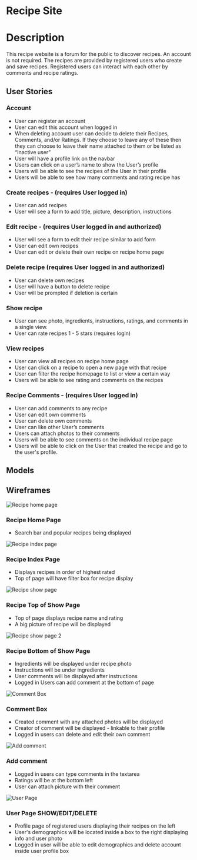 # Recipe Site

# Description

This recipe website is a forum for the public to discover recipes. An account is not required. The recipes are provided by registered users who create and save recipes. Registered users can interact with each other by comments and recipe ratings. 

## User Stories
### Account
* User can register an account
* User can edit this account when logged in
* When deleting account user can decide to delete their Recipes, Comments, and/or Ratings. If they choose to leave any of these then they can choose to leave their name attached to them or be listed as “Inactive user”	
* User will have a profile link on the navbar
* Users can click on a user’s name to show the User’s profile
* Users will be able to see the recipes of the User in their profile
* Users will be able to see how many comments and rating recipe has
### Create recipes - (requires User logged in)
* User can add recipes
* User will see a form to add title, picture, description, instructions
### Edit recipe - (requires User logged in and authorized)
* User will see a form to edit their recipe similar to add form
* User can edit own recipes
* User can edit or delete their own recipe on recipe home page
### Delete recipe (requires User logged in and authorized)
* User can delete own recipes
* User will have a button to delete recipe
* User will be prompted if deletion is certain
### Show recipe
* User can see photo, ingredients, instructions, ratings, and comments in a single view.
* User can rate recipes 1 - 5 stars (requires login)
### View recipes
* User can view all recipes on recipe home page
* User can click on a recipe to open a new page with that recipe
* User can filter the recipe homepage to list or view a certain way
* Users will be able to see rating and comments on the recipes
### Recipe Comments - (requires User logged in)
* User can add comments to any recipe
* User can edit own comments
* User can delete own comments
* User can like other User’s comments
* Users can attach photos to their comments
* Users will be able to see comments on the individual recipe page
* Users will be able to click on the User that created the recipe and go to the user's profile.

## Models

## Wireframes

![Recipe home page](https://i.imgur.com/vglWXPx.jpg?1)
### Recipe Home Page 
* Search bar and popular recipes being displayed

![Recipe index page](https://i.imgur.com/6ruy3F3.jpg)
### Recipe Index Page 
* Displays recipes in order of highest rated
* Top of page will have filter box for recipe display

![Recipe show page](https://i.imgur.com/fz4D8uv.jpg)
### Recipe Top of Show Page 
* Top of page displays recipe name and rating
* A big picture of recipe will be displayed

![Recipe show page 2](https://i.imgur.com/QmZNBfb.jpg)
### Recipe Bottom of Show Page 
* Ingredients will be displayed under recipe photo
* Instructions will be under ingredients
* User comments will be displayed after instructions
* Logged in Users can add comment at the bottom of page

![Comment Box](https://i.imgur.com/o75wQTq.jpg)
### Comment Box
* Created comment with any attached photos will be displayed
* Creator of comment will be displayed - linkable to their profile
* Logged in users can delete and edit their own comment

![Add comment](https://i.imgur.com/zyVM9y2.jpg)
### Add comment 
* Logged in users can type comments in the textarea
* Ratings will be at the bottom left
* User can attach picture with their comment

![User Page]( https://i.imgur.com/57Omhon.jpg)
### User Page SHOW/EDIT/DELETE
* Profile page of registered users displaying their recipes on the left
* User's demographics will be located inside a box to the right displaying info and user photo
* Logged in user will be able to edit demographics and delete account inside user profile box





